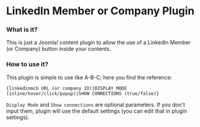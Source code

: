 LinkedIn Member or Company Plugin
===========

### What is it?

This is just a Joomla! content plugin to allow the use of a LinkedIn Member (or Company) button inside your contents.

### How to use it?

This plugin is simple to use like A-B-C; here you find the reference:

`{linkedinmcb URL (or company ID)|DISPLAY MODE (inline/hover/click/popup)|SHOW CONNECTIONS (true/false)}`

`Display Mode` and `Show connections` are optional parameters. If you don't input them, plugin will use the default settings (you can edit that in plugin settings).
